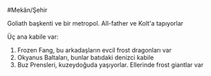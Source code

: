 #Mekân/Şehir 

Goliath başkenti ve bir metropol.
All-father ve Kolt'a tapıyorlar

Üç ana kabile var:
1) Frozen Fang, bu arkadaşların evcil frost dragonları var
2) Okyanus Baltaları, bunlar batıdaki denizci kabile
3) Buz Prensleri, kuzeydoğuda yaşıyorlar. Ellerinde frost giantlar var